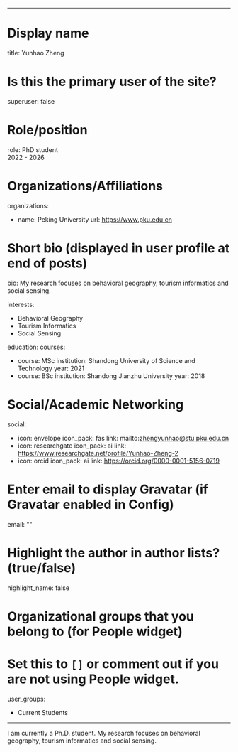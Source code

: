 
---
# Display name
title: Yunhao Zheng

# Is this the primary user of the site?
superuser: false

# Role/position
role: PhD student<br>2022 - 2026</br>

# Organizations/Affiliations
organizations:
- name: Peking University
  url: https://www.pku.edu.cn

# Short bio (displayed in user profile at end of posts)
bio: My research focuses on behavioral geography, tourism informatics and social sensing.

interests:
  - Behavioral Geography
  - Tourism Informatics
  - Social Sensing


education:
  courses:
  - course: MSc
    institution: Shandong University of Science and Technology
    year: 2021
  - course: BSc
    institution: Shandong Jianzhu University
    year: 2018


# Social/Academic Networking
social:
  - icon: envelope
    icon_pack: fas
    link: mailto:zhengyunhao@stu.pku.edu.cn
  - icon: researchgate
    icon_pack: ai
    link: https://www.researchgate.net/profile/Yunhao-Zheng-2
  - icon: orcid
    icon_pack: ai
    link: https://orcid.org/0000-0001-5156-0719


# Enter email to display Gravatar (if Gravatar enabled in Config)
email: ""

# Highlight the author in author lists? (true/false)
highlight_name: false

# Organizational groups that you belong to (for People widget)
#   Set this to `[]` or comment out if you are not using People widget.
user_groups:
- Current Students
---
I am currently a Ph.D. student. My research focuses on behavioral geography, tourism informatics and social sensing.
